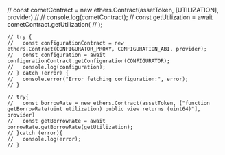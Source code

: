    // const cometContract = new ethers.Contract(assetToken, [UTILIZATION], provider)
    // // console.log(cometContract);
    // const getUtilization = await cometContract.getUtilization(
    // );

    // try {
    //   const configurationContract = new ethers.Contract(CONFIGURATOR_PROXY, CONFIGURATION_ABI, provider);
    //   const configuration = await configurationContract.getConfiguration(CONFIGURATOR);
    //   console.log(configuration);
    // } catch (error) {
    //   console.error("Error fetching configuration:", error);
    // }

    // try{
    //   const borrowRate = new ethers.Contract(assetToken, ["function getBorrowRate(uint utilization) public view returns (uint64)"], provider)
    //   const getBorrowRate = await borrowRate.getBorrowRate(getUtilization);
    // }catch (error){
    //   console.log(error);
    // }